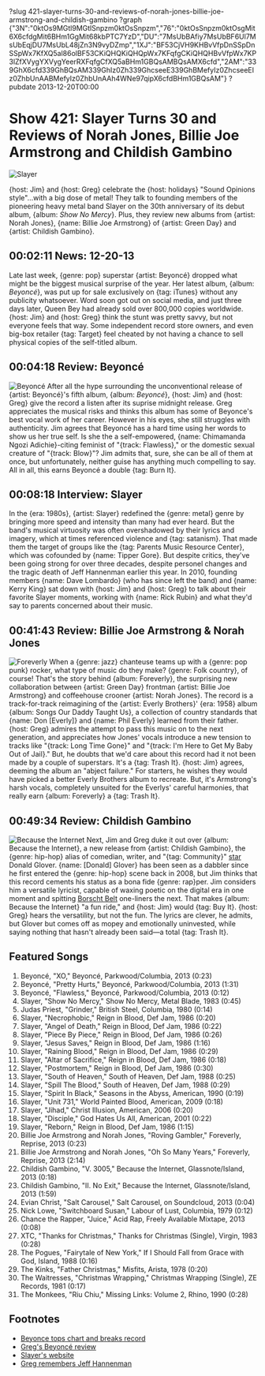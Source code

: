 ?slug 421-slayer-turns-30-and-reviews-of-norah-jones-billie-joe-armstrong-and-childish-gambino
?graph {"3N":"0ktOs9MGtl9MGtlSnpzm0ktOsSnpzm","76":"0ktOsSnpzm0ktOsgMit6X6cfdgMit6BHm1GgMit68kbPTC7YzD","DU":"7MsUbBAfiy7MsUbBF6Ul7MsUbEqjDU7MsUbL48jZn3N9vyDZmp","1XJ":"BF53CjVH9KHBvVfpDnSSpDnSSpWx7KfXQ5al86olBF53CKiQHQKiQHQpWx7KFqfgCKiQHQHBvVfpWx7KP3lZfXVygYXVygYeerRXFqfgCfXQ5aBHm1GBQsAMBQsAMX6cfd","2AM":"339GhX6cfd339GhBQsAM339GhIz0Zh339GhcseeE339GhBMefyIz0ZhcseeEIz0ZhbUnAABMefyIz0ZhbUnAAh4WNe97qipX6cfdBHm1GBQsAM"}
?pubdate 2013-12-20T00:00

# Show 421: Slayer Turns 30 and Reviews of Norah Jones, Billie Joe Armstrong and Childish Gambino

![Slayer](https://static.soundopinions.org/images/2013/slayer.jpg)

{host: Jim} and {host: Greg} celebrate the {host: holidays} "Sound Opinions style"…with a big dose of metal! They talk to founding members of the pioneering heavy metal band Slayer on the 30th anniversary of its debut album, {album: *Show No Mercy*}. Plus, they review new albums from {artist: Norah Jones}, {name: Billie Joe Armstrong} of {artist: Green Day} and {artist: Childish Gambino}.

## 00:02:11 News: 12-20-13
Late last week, {genre: pop} superstar {artist: Beyoncé} dropped what might be the biggest musical surprise of the year. Her latest album, {album: *Beyoncé*}, was put up for sale exclusively on {tag: iTunes} without any publicity whatsoever. Word soon got out on social media, and just three days later, Queen Bey had already sold over 800,000 copies worldwide. {host: Jim} and {host: Greg} think the stunt was pretty savvy, but not everyone feels that way. Some independent record store owners, and even big-box retailer {tag: Target} feel cheated by not having a chance to sell physical copies of the self-titled album.

## 00:04:18 Review: Beyoncé
![Beyoncé](https://static.soundopinions.org/assets/421/760.jpg)
After all the hype surrounding the unconventional release of {artist: Beyoncé}'s fifth album, {album: *Beyoncé*}, {host: Jim} and {host: Greg} give the record a listen after its suprise midnight release. Greg appreciates the musical risks and thinks this album has some of Beyonce's best vocal work of her career. However in his eyes, she still struggles with authenticity. Jim agrees that Beyoncé has a hard time using her words to show us her true self. Is she the a self-empowered, {name: Chimamanda Ngozi Adichie}-citing feminist of "{track: Flawless}," or the domestic sexual creature of "{track: Blow}"? Jim admits that, sure, she can be all of them at once, but unfortunately, neither guise has anything much compelling to say. All in all, this earns Beyoncé a double {tag: Burn It}.

## 00:08:18 Interview: Slayer
In the {era: 1980s}, {artist: Slayer} redefined the {genre: metal} genre by bringing more speed and intensity than many had ever heard. But the band's musical virtuosity was often overshadowed by their lyrics and imagery, which at times referenced violence and {tag: satanism}. That made them the target of groups like the {tag: Parents Music Resource Center}, which was cofounded by {name: Tipper Gore}. But despite critics, they've been going strong for over three decades, despite personel changes and the tragic death of Jeff Hannenman earlier this year. In 2010, founding members {name: Dave Lombardo} (who has since left the band) and {name: Kerry King} sat down with {host: Jim} and {host: Greg} to talk about their favorite Slayer moments, working with {name: Rick Rubin} and what they'd say to parents concerned about their music.

## 00:41:43 Review: Billie Joe Armstrong & Norah Jones
![Foreverly](https://static.soundopinions.org/assets/421/1XJ0.jpg)
When a {genre: jazz} chanteuse teams up with a {genre: pop punk} rocker, what type of music do they make? {genre: Folk country}, of course! That's the story behind {album: Foreverly}, the surprising new collaboration between {artist: Green Day} frontman {artist: Billie Joe Armstrong} and coffeehouse crooner {artist: Norah Jones}. The record is a track-for-track reimagining of the {artist: Everly Brothers}' {era: 1958} album {album: Songs Our Daddy Taught Us}, a collection of country standards that {name: Don [Everly]} and {name: Phil Everly} learned from their father. {host: Greg} admires the attempt to pass this music on to the next generation, and appreciates how Jones' vocals introduce a new tension to tracks like "{track: Long Time Gone}" and "{track: I'm Here to Get My Baby Out of Jail}." But, he doubts that we'd care about this record had it not been made by a couple of superstars. It's a {tag: Trash It}. {host: Jim} agrees, deeming the album an "abject failure." For starters, he wishes they would have picked a better Everly Brothers album to recreate. But, it's Armstrong's harsh vocals, completely unsuited for the Everlys' careful harmonies, that really earn {album: Foreverly} a {tag: Trash It}.

## 00:49:34 Review: Childish Gambino
![Because the Internet](https://static.soundopinions.org/assets/421/2AM0.jpg)
Next, Jim and Greg duke it out over {album: Because the Internet}, a new release from {artist: Childish Gambino}, the {genre: hip-hop} alias of comedian, writer, and "{tag: Community}" [star](http://www.imdb.com/name/nm2255973/) Donald Glover. {name: [Donald] Glover} has been seen as a dabbler since he first entered the {genre: hip-hop} scene back in 2008, but Jim thinks that this record cements his status as a bona fide {genre: rap}per. Jim considers him a versatile lyricist, capable of waxing poetic on the digital era in one moment and spitting [Borscht Belt](http://tvtropes.org/pmwiki/pmwiki.php/Main/BorschtBelt) one-liners the next. That makes {album: Because the Internet} "a fun ride," and {host: Jim} would {tag: Buy It}. {host: Greg} hears the versatility, but not the fun. The lyrics are clever, he admits, but Glover but comes off as mopey and emotionally uninvested, while saying nothing that hasn't already been said—a total {tag: Trash It}.

## Featured Songs

1. Beyoncé, "XO," Beyoncé, Parkwood/Columbia, 2013 (0:23)
1. Beyoncé, "Pretty Hurts," Beyoncé, Parkwood/Columbia, 2013 (1:31)
1. Beyoncé, "Flawless," Beyoncé, Parkwood/Columbia, 2013 (0:12)
1. Slayer, "Show No Mercy," Show No Mercy, Metal Blade, 1983 (0:45)
1. Judas Priest, "Grinder," British Steel, Columbia, 1980 (0:14)
1. Slayer, "Necrophobic," Reign in Blood, Def Jam, 1986 (0:20)
1. Slayer, "Angel of Death," Reign in Blood, Def Jam, 1986 (0:22)
1. Slayer, "Piece By Piece," Reign in Blood, Def Jam, 1986 (0:26)
1. Slayer, "Jesus Saves," Reign in Blood, Def Jam, 1986 (1:16)
1. Slayer, "Raining Blood," Reign in Blood, Def Jam, 1986 (0:29)
1. Slayer, "Altar of Sacrifice," Reign in Blood, Def Jam, 1986 (0:18)
1. Slayer, "Postmortem," Reign in Blood, Def Jam, 1986 (0:30)
1. Slayer, "South of Heaven," South of Heaven, Def Jam, 1988 (0:25)
1. Slayer, "Spill The Blood," South of Heaven, Def Jam, 1988 (0:29)
1. Slayer, "Spirit In Black," Seasons in the Abyss, American, 1990 (0:19)
1. Slayer, "Unit 731," World Painted Blood, American, 2009 (0:18)
1. Slayer, "Jihad," Christ Illusion, American, 2006 (0:20)
1. Slayer, "Disciple," God Hates Us All, American, 2001 (0:22)
1. Slayer, "Reborn," Reign in Blood, Def Jam, 1986 (1:15)
1. Billie Joe Armstrong and Norah Jones, "Roving Gambler," Foreverly, Reprise, 2013 (0:23)
1. Billie Joe Armstrong and Norah Jones, "Oh So Many Years," Foreverly, Reprise, 2013 (2:14)
1. Childish Gambino, "V. 3005," Because the Internet, Glassnote/Island, 2013 (0:18)
1. Childish Gambino, "II. No Exit," Because the Internet, Glassnote/Island, 2013 (1:59)
1. Evian Christ, "Salt Carousel," Salt Carousel, on Soundcloud, 2013 (0:04)
1. Nick Lowe, "Switchboard Susan," Labour of Lust, Columbia, 1979 (0:12)
1. Chance the Rapper, "Juice," Acid Rap, Freely Available Mixtape, 2013 (0:08)
1. XTC, "Thanks for Christmas," Thanks for Christmas (Single), Virgin, 1983 (0:28)
1. The Pogues, "Fairytale of New York," If I Should Fall from Grace with God, Island, 1988 (0:16)
1. The Kinks, "Father Christmas," Misfits, Arista, 1978 (0:20)
1. The Waitresses, "Christmas Wrapping," Christmas Wrapping (Single), ZE Records, 1981 (0:17)
1. The Monkees, "Riu Chiu," Missing Links: Volume 2, Rhino, 1990 (0:28)

## Footnotes
- [Beyonce tops chart and breaks record](http://articles.chicagotribune.com/2013-12-18/entertainment/sns-rt-us-beyonce-itunes-20131218_1_tops-billboard-chart-album-copies)
- [Greg's Beyoncé review](http://articles.chicagotribune.com/2013-12-14/entertainment/chi-beyonce-album-review-beyonce-self-titled-album-reviewed-20131214_1_album-review-bill-werde-delivery)
- [Slayer's website](http://www.slayer.net/us/home)
- [Greg remembers Jeff Hannenman](http://articles.chicagotribune.com/2013-05-02/entertainment/chi-slayer-guitarist-jeff-hanneman-dead-20130502_1_jeff-hanneman-drummer-dave-lombardo-tom-araya)
